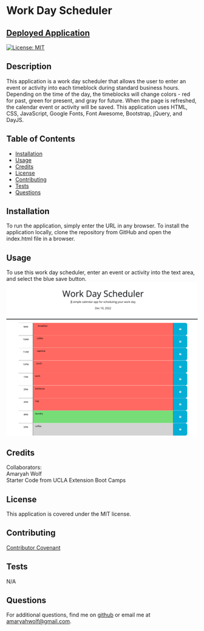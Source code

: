 # Work Day Scheduler

## [Deployed Application](https://amaryahwolf.github.io/work-day-scheduler/)

[![License: MIT](https://img.shields.io/badge/License-MIT-yellow.svg)](https://opensource.org/licenses/MIT)

## Description
This application is a work day scheduler that allows the user to enter an event or activity into each timeblock during standard business hours. Depending on the time of the day, the timeblocks will change colors - red for past, green for present, and gray for future. When the page is refreshed, the calendar event or activity will be saved. This application uses HTML, CSS, JavaScript, Google Fonts, Font Awesome, Bootstrap, jQuery, and DayJS.

## Table of Contents
- [Installation](#installation)
- [Usage](#usage)
- [Credits](#credits)
- [License](#license)
- [Contributing](#contributing)
- [Tests](#tests)
- [Questions](#questions)


## Installation
To run the application, simply enter the URL in any browser. To install the application locally, clone the repository from GitHub and open the index.html file in a browser.

## Usage
To use this work day scheduler, enter an event or activity into the text area, and select the blue save button. 
![Screenshot of application](/assets/work-day-scheduler-screenshot.png)

## Credits
Collaborators: <br>
Amaryah Wolf <br>
Starter Code from UCLA Extension Boot Camps

## License
This application is covered under the MIT license.

## Contributing
[Contributor Covenant](https://www.contributor-covenant.org/version/2/1/code_of_conduct/)

## Tests
N/A


## Questions
For additional questions, find me on [github](https://github.com/amaryahwolf) or email me at amaryahwolf@gmail.com.